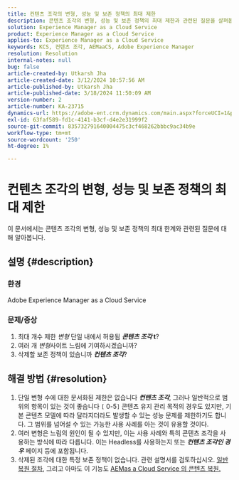```yaml
---
title: 컨텐츠 조각의 변형, 성능 및 보존 정책의 최대 제한
description: 콘텐츠 조각의 변형, 성능 및 보존 정책의 최대 제한과 관련된 질문을 살펴봅니다.
solution: Experience Manager as a Cloud Service
product: Experience Manager as a Cloud Service
applies-to: Experience Manager as a Cloud Service
keywords: KCS, 컨텐츠 조각, AEMaaCS, Adobe Experience Manager
resolution: Resolution
internal-notes: null
bug: false
article-created-by: Utkarsh Jha
article-created-date: 3/12/2024 10:57:56 AM
article-published-by: Utkarsh Jha
article-published-date: 3/18/2024 11:50:09 AM
version-number: 2
article-number: KA-23715
dynamics-url: https://adobe-ent.crm.dynamics.com/main.aspx?forceUCI=1&pagetype=entityrecord&etn=knowledgearticle&id=fcf6705a-5fe0-ee11-904d-6045bd0063aa
exl-id: 63faf589-fd1c-4141-b3cf-d4e2e31999f2
source-git-commit: 835732791640004475c3cf468262bbbc9ac34b9e
workflow-type: tm+mt
source-wordcount: '250'
ht-degree: 1%

---
```


# 컨텐츠 조각의 변형, 성능 및 보존 정책의 최대 제한


이 문서에서는 콘텐츠 조각의 변형, 성능 및 보존 정책의 최대 한계와 관련된 질문에 대해 알아봅니다.

## 설명 {#description}


### 환경

Adobe Experience Manager as a Cloud Service

### 문제/증상

1. 최대 개수 제한 *변형* 단일 내에서 허용됨 <b>*콘텐츠 조각* t</b>?
2. 여러 개 *변형*&#x200B;사이트 느림에 기여하시겠습니까?
3. 삭제할 보존 정책이 있습니까 <b>*컨텐츠 조각</b>*?



## 해결 방법 {#resolution}


1. 단일 변형 수에 대한 문서화된 제한은 없습니다 <b>*컨텐츠 조각</b>*, 그러나 일반적으로 범위의 항목이 있는 것이 좋습니다 `[` 0-5`]`  콘텐츠 유지 관리 목적의 경우도 있지만, 기본 콘텐츠 모델에 따라 달라지더라도 발생할 수 있는 성능 문제를 제한하기도 합니다. 그 범위를 넘어설 수 있는 가능한 사용 사례를 아는 것이 유용할 것이다.
2. 여러 변형은 느림의 원인이 될 수 있지만, 이는 사용 사례와 특히 콘텐츠 조각을 사용하는 방식에 따라 다릅니다. 이는 Headless를 사용하는지 또는 <b>*컨텐츠 조각인 경우</b>* 페이지 등에 포함됩니다.
3. 삭제된 조각에 대한 특정 보존 정책이 없습니다. 관련 설명서를 검토하십시오. [일반 복원 절차](https://experienceleague.adobe.com/docs/experience-cloud-kcs/kbarticles/KA-23505.html?lang=en), 그리고 아마도 이 기능도 [AEMas a Cloud Service 의 콘텐츠 복원.](https://experienceleague.adobe.com/docs/experience-manager-cloud-service/content/operations/restore.html?lang=ko-KR)
